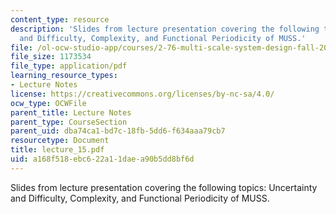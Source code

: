```yaml
---
content_type: resource
description: 'Slides from lecture presentation covering the following topics: Uncertainty
  and Difficulty, Complexity, and Functional Periodicity of MUSS.'
file: /ol-ocw-studio-app/courses/2-76-multi-scale-system-design-fall-2004/a168f518ebc622a11daea90b5dd8bf6d_lecture_15.pdf
file_size: 1173534
file_type: application/pdf
learning_resource_types:
- Lecture Notes
license: https://creativecommons.org/licenses/by-nc-sa/4.0/
ocw_type: OCWFile
parent_title: Lecture Notes
parent_type: CourseSection
parent_uid: dba74ca1-bd7c-18fb-5dd6-f634aaa79cb7
resourcetype: Document
title: lecture_15.pdf
uid: a168f518-ebc6-22a1-1dae-a90b5dd8bf6d
---
```

Slides from lecture presentation covering the following topics: Uncertainty and Difficulty, Complexity, and Functional Periodicity of MUSS.